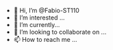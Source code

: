 - 👋 Hi, I’m @Fabio-ST110
- 👀 I’m interested ...
- 🌱 I’m currently...
- 💞️ I’m looking to collaborate on ...
- 📫 How to reach me ...

<!---
Fabio-ST110/Fabio-ST110 is a ✨ special ✨ repository because its `README.md` (this file) appears on your GitHub profile.
You can click the Preview link to take a look at your changes.
--->
